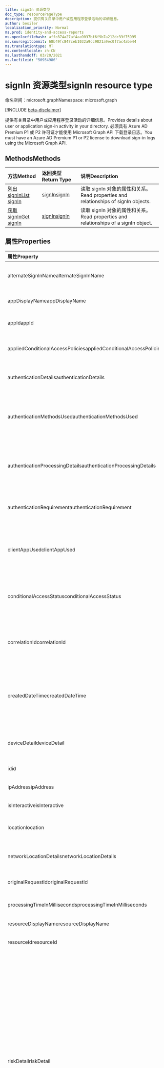 ```yaml
---
title: signIn 资源类型
doc_type: resourcePageType
description: 提供有关目录中用户或应用程序登录活动的详细信息。
author: besiler
localization_priority: Normal
ms.prod: identity-and-access-reports
ms.openlocfilehash: affc874a27af4aa9037bf6f9b7a212dc33f75995
ms.sourcegitcommit: 68b49fc847ceb1032a9cc9821a9ec0f7ac4abe44
ms.translationtype: MT
ms.contentlocale: zh-CN
ms.lasthandoff: 03/20/2021
ms.locfileid: "50954986"
---
```

# <a name="signin-resource-type"></a><span data-ttu-id="849e4-103">signIn 资源类型</span><span class="sxs-lookup"><span data-stu-id="849e4-103">signIn resource type</span></span>

<span data-ttu-id="849e4-104">命名空间：microsoft.graph</span><span class="sxs-lookup"><span data-stu-id="849e4-104">Namespace: microsoft.graph</span></span>

[!INCLUDE [beta-disclaimer](../../includes/beta-disclaimer.md)]

<span data-ttu-id="849e4-105">提供有关目录中用户或应用程序登录活动的详细信息。</span><span class="sxs-lookup"><span data-stu-id="849e4-105">Provides details about user or application sign-in activity in your directory.</span></span> <span data-ttu-id="849e4-106">必须具有 Azure AD Premium P1 或 P2 许可证才能使用 Microsoft Graph API 下载登录日志。</span><span class="sxs-lookup"><span data-stu-id="849e4-106">You must have an Azure AD Premium P1 or P2 license to download sign-in logs using the Microsoft Graph API.</span></span>

## <a name="methods"></a><span data-ttu-id="849e4-107">Methods</span><span class="sxs-lookup"><span data-stu-id="849e4-107">Methods</span></span>

| <span data-ttu-id="849e4-108">方法</span><span class="sxs-lookup"><span data-stu-id="849e4-108">Method</span></span>           | <span data-ttu-id="849e4-109">返回类型</span><span class="sxs-lookup"><span data-stu-id="849e4-109">Return Type</span></span>    |<span data-ttu-id="849e4-110">说明</span><span class="sxs-lookup"><span data-stu-id="849e4-110">Description</span></span>|
|:---------------|:--------|:----------|
|[<span data-ttu-id="849e4-111">列出 signIn</span><span class="sxs-lookup"><span data-stu-id="849e4-111">List signIn</span></span>](../api/signin-list.md) | [<span data-ttu-id="849e4-112">signIn</span><span class="sxs-lookup"><span data-stu-id="849e4-112">signIn</span></span>](signin.md) |<span data-ttu-id="849e4-113">读取 signIn 对象的属性和关系。</span><span class="sxs-lookup"><span data-stu-id="849e4-113">Read properties and relationships of signIn objects.</span></span>|
|[<span data-ttu-id="849e4-114">获取 signIn</span><span class="sxs-lookup"><span data-stu-id="849e4-114">Get signIn</span></span>](../api/signin-get.md) | [<span data-ttu-id="849e4-115">signIn</span><span class="sxs-lookup"><span data-stu-id="849e4-115">signIn</span></span>](signin.md) |<span data-ttu-id="849e4-116">读取 signIn 对象的属性和关系。</span><span class="sxs-lookup"><span data-stu-id="849e4-116">Read properties and relationships of a signIn object.</span></span>|

## <a name="properties"></a><span data-ttu-id="849e4-117">属性</span><span class="sxs-lookup"><span data-stu-id="849e4-117">Properties</span></span>
| <span data-ttu-id="849e4-118">属性</span><span class="sxs-lookup"><span data-stu-id="849e4-118">Property</span></span>     | <span data-ttu-id="849e4-119">类型</span><span class="sxs-lookup"><span data-stu-id="849e4-119">Type</span></span>   |<span data-ttu-id="849e4-120">说明</span><span class="sxs-lookup"><span data-stu-id="849e4-120">Description</span></span>|
|:---------------|:--------|:----------|
|<span data-ttu-id="849e4-121">alternateSignInName</span><span class="sxs-lookup"><span data-stu-id="849e4-121">alternateSignInName</span></span>|<span data-ttu-id="849e4-122">String</span><span class="sxs-lookup"><span data-stu-id="849e4-122">String</span></span>|<span data-ttu-id="849e4-123">每次使用电话号码登录时，备用登录标识。</span><span class="sxs-lookup"><span data-stu-id="849e4-123">The alternate sign-in identity whenever you use phone number to sign-in.</span></span>|
|<span data-ttu-id="849e4-124">appDisplayName</span><span class="sxs-lookup"><span data-stu-id="849e4-124">appDisplayName</span></span>|<span data-ttu-id="849e4-125">String</span><span class="sxs-lookup"><span data-stu-id="849e4-125">String</span></span>|<span data-ttu-id="849e4-126">Azure 门户中显示的应用程序名称。</span><span class="sxs-lookup"><span data-stu-id="849e4-126">The application name displayed in the Azure Portal.</span></span>|
|<span data-ttu-id="849e4-127">appId</span><span class="sxs-lookup"><span data-stu-id="849e4-127">appId</span></span>|<span data-ttu-id="849e4-128">String</span><span class="sxs-lookup"><span data-stu-id="849e4-128">String</span></span>|<span data-ttu-id="849e4-129">Azure Active Directory 中的应用程序标识符。</span><span class="sxs-lookup"><span data-stu-id="849e4-129">The application identifier in Azure Active Directory.</span></span>|
|<span data-ttu-id="849e4-130">appliedConditionalAccessPolicies</span><span class="sxs-lookup"><span data-stu-id="849e4-130">appliedConditionalAccessPolicies</span></span>|<span data-ttu-id="849e4-131">[appliedConditionalAccessPolicy](appliedconditionalaccesspolicy.md) 集合</span><span class="sxs-lookup"><span data-stu-id="849e4-131">[appliedConditionalAccessPolicy](appliedconditionalaccesspolicy.md) collection</span></span>|<span data-ttu-id="849e4-132">由相应登录活动触发的条件访问策略列表。</span><span class="sxs-lookup"><span data-stu-id="849e4-132">A list of conditional access policies that are triggered by the corresponding sign-in activity.</span></span>|
|<span data-ttu-id="849e4-133">authenticationDetails</span><span class="sxs-lookup"><span data-stu-id="849e4-133">authenticationDetails</span></span>|<span data-ttu-id="849e4-134">[authenticationDetail](authenticationdetail.md) 集合</span><span class="sxs-lookup"><span data-stu-id="849e4-134">[authenticationDetail](authenticationdetail.md) collection</span></span>|<span data-ttu-id="849e4-135">身份验证尝试的结果和有关身份验证方法的其他详细信息。</span><span class="sxs-lookup"><span data-stu-id="849e4-135">The result of the authentication attempt and additional details on the authentication method.</span></span>|
|<span data-ttu-id="849e4-136">authenticationMethodsUsed</span><span class="sxs-lookup"><span data-stu-id="849e4-136">authenticationMethodsUsed</span></span>|<span data-ttu-id="849e4-137">String collection</span><span class="sxs-lookup"><span data-stu-id="849e4-137">String collection</span></span>|<span data-ttu-id="849e4-138">使用的身份验证方法。</span><span class="sxs-lookup"><span data-stu-id="849e4-138">The authentication methods used.</span></span> <span data-ttu-id="849e4-139">可能的值 `SMS` `Authenticator App` `App Verification code` ：、、、、、、 `Password` `FIDO` `PTA` 或 `PHS` 。</span><span class="sxs-lookup"><span data-stu-id="849e4-139">Possible values: `SMS`, `Authenticator App`, `App Verification code`, `Password`, `FIDO`, `PTA`, or `PHS`.</span></span>|
|<span data-ttu-id="849e4-140">authenticationProcessingDetails</span><span class="sxs-lookup"><span data-stu-id="849e4-140">authenticationProcessingDetails</span></span>|<span data-ttu-id="849e4-141">[keyValue](keyvalue.md) 集合</span><span class="sxs-lookup"><span data-stu-id="849e4-141">[keyValue](keyvalue.md) collection</span></span>|<span data-ttu-id="849e4-142">其他身份验证处理详细信息，例如 PTA/PHS 中的代理名称或联合身份验证情况下的服务器/服务器场名称。</span><span class="sxs-lookup"><span data-stu-id="849e4-142">Additional authentication processing details, such as the agent name in case of PTA/PHS or Server/farm name in case of federated authentication.</span></span>|
|<span data-ttu-id="849e4-143">authenticationRequirement</span><span class="sxs-lookup"><span data-stu-id="849e4-143">authenticationRequirement</span></span> | <span data-ttu-id="849e4-144">String</span><span class="sxs-lookup"><span data-stu-id="849e4-144">String</span></span> | <span data-ttu-id="849e4-145">这将保留所有登录步骤所需的最高级别的身份验证，以成功登录。</span><span class="sxs-lookup"><span data-stu-id="849e4-145">This holds the highest level of authentication needed through all the sign-in steps, for sign-in to succeed.</span></span>|
|<span data-ttu-id="849e4-146">clientAppUsed</span><span class="sxs-lookup"><span data-stu-id="849e4-146">clientAppUsed</span></span>|<span data-ttu-id="849e4-147">String</span><span class="sxs-lookup"><span data-stu-id="849e4-147">String</span></span>|<span data-ttu-id="849e4-148">用于登录活动的旧客户端。</span><span class="sxs-lookup"><span data-stu-id="849e4-148">The legacy client used for sign-in activity.</span></span> <span data-ttu-id="849e4-149">例如 `Browser` `Exchange Active Sync` `Modern clients` ：、、、、、、 `IMAP` `MAPI` `SMTP` 或 `POP` 。</span><span class="sxs-lookup"><span data-stu-id="849e4-149">For example: `Browser`, `Exchange Active Sync`, `Modern clients`, `IMAP`, `MAPI`, `SMTP`, or `POP`.</span></span>|
|<span data-ttu-id="849e4-150">conditionalAccessStatus</span><span class="sxs-lookup"><span data-stu-id="849e4-150">conditionalAccessStatus</span></span>|<span data-ttu-id="849e4-151">conditionalAccessStatus</span><span class="sxs-lookup"><span data-stu-id="849e4-151">conditionalAccessStatus</span></span>| <span data-ttu-id="849e4-152">触发的条件访问策略的状态。</span><span class="sxs-lookup"><span data-stu-id="849e4-152">The status of the conditional access policy triggered.</span></span> <span data-ttu-id="849e4-153">可能的值 `success` `failure` ：、、 `notApplied` 或 `unknownFutureValue` 。</span><span class="sxs-lookup"><span data-stu-id="849e4-153">Possible values: `success`, `failure`, `notApplied`, or `unknownFutureValue`.</span></span>|
|<span data-ttu-id="849e4-154">correlationId</span><span class="sxs-lookup"><span data-stu-id="849e4-154">correlationId</span></span>|<span data-ttu-id="849e4-155">String</span><span class="sxs-lookup"><span data-stu-id="849e4-155">String</span></span>|<span data-ttu-id="849e4-156">启动登录时从客户端发送的标识符。</span><span class="sxs-lookup"><span data-stu-id="849e4-156">The identifier that's sent from the client when sign-in is initiated.</span></span> <span data-ttu-id="849e4-157">这用于在调用支持时对相应的登录活动进行疑难解答。</span><span class="sxs-lookup"><span data-stu-id="849e4-157">This is used for troubleshooting the corresponding sign-in activity when calling for support.</span></span>|
|<span data-ttu-id="849e4-158">createdDateTime</span><span class="sxs-lookup"><span data-stu-id="849e4-158">createdDateTime</span></span>|<span data-ttu-id="849e4-159">DateTimeOffset</span><span class="sxs-lookup"><span data-stu-id="849e4-159">DateTimeOffset</span></span>|<span data-ttu-id="849e4-160">启动登录的日期和时间。</span><span class="sxs-lookup"><span data-stu-id="849e4-160">The date and time the sign-in was initiated.</span></span> <span data-ttu-id="849e4-161">时间戳类型始终为 UTC 时间。</span><span class="sxs-lookup"><span data-stu-id="849e4-161">The Timestamp type is always in UTC time.</span></span> <span data-ttu-id="849e4-162">例如，2014 年 1 月 1 日午夜 UTC 为 `2014-01-01T00:00:00Z`。</span><span class="sxs-lookup"><span data-stu-id="849e4-162">For example, midnight UTC on Jan 1, 2014 is `2014-01-01T00:00:00Z`.</span></span>|
|<span data-ttu-id="849e4-163">deviceDetail</span><span class="sxs-lookup"><span data-stu-id="849e4-163">deviceDetail</span></span>|[<span data-ttu-id="849e4-164">deviceDetail</span><span class="sxs-lookup"><span data-stu-id="849e4-164">deviceDetail</span></span>](devicedetail.md)|<span data-ttu-id="849e4-165">登录发生位置的设备信息。</span><span class="sxs-lookup"><span data-stu-id="849e4-165">The device information from where the sign-in occurred.</span></span> <span data-ttu-id="849e4-166">包括 deviceId、OS 和浏览器等信息。</span><span class="sxs-lookup"><span data-stu-id="849e4-166">Includes information such as deviceId, OS, and browser.</span></span> |
|<span data-ttu-id="849e4-167">id</span><span class="sxs-lookup"><span data-stu-id="849e4-167">id</span></span>|<span data-ttu-id="849e4-168">String</span><span class="sxs-lookup"><span data-stu-id="849e4-168">String</span></span>|<span data-ttu-id="849e4-169">表示登录活动的标识符。</span><span class="sxs-lookup"><span data-stu-id="849e4-169">The identifier representing the sign-in activity.</span></span>|
|<span data-ttu-id="849e4-170">ipAddress</span><span class="sxs-lookup"><span data-stu-id="849e4-170">ipAddress</span></span>|<span data-ttu-id="849e4-171">String</span><span class="sxs-lookup"><span data-stu-id="849e4-171">String</span></span>|<span data-ttu-id="849e4-172">发生登录的客户端的 IP 地址。</span><span class="sxs-lookup"><span data-stu-id="849e4-172">The IP address of the client from where the sign-in occurred.</span></span>|
|<span data-ttu-id="849e4-173">isInteractive</span><span class="sxs-lookup"><span data-stu-id="849e4-173">isInteractive</span></span>|<span data-ttu-id="849e4-174">Boolean</span><span class="sxs-lookup"><span data-stu-id="849e4-174">Boolean</span></span>|<span data-ttu-id="849e4-175">指示登录是否交互。</span><span class="sxs-lookup"><span data-stu-id="849e4-175">Indicates whether a sign-in is interactive or not.</span></span>|
|<span data-ttu-id="849e4-176">location</span><span class="sxs-lookup"><span data-stu-id="849e4-176">location</span></span>|[<span data-ttu-id="849e4-177">signInLocation</span><span class="sxs-lookup"><span data-stu-id="849e4-177">signInLocation</span></span>](signinlocation.md)|<span data-ttu-id="849e4-178">发生登录的城市、省/市/县和 2 个字母的国家/地区代码。</span><span class="sxs-lookup"><span data-stu-id="849e4-178">The city, state, and 2 letter country code from where the sign-in occurred.</span></span>|
|<span data-ttu-id="849e4-179">networkLocationDetails</span><span class="sxs-lookup"><span data-stu-id="849e4-179">networkLocationDetails</span></span>|<span data-ttu-id="849e4-180">[networkLocationDetail](networklocationdetail.md) 集合</span><span class="sxs-lookup"><span data-stu-id="849e4-180">[networkLocationDetail](networklocationdetail.md) collection</span></span>|<span data-ttu-id="849e4-181">网络位置详细信息，包括所使用的网络的类型及其名称。</span><span class="sxs-lookup"><span data-stu-id="849e4-181">The network location details including the type of network used and its names.</span></span>|
|<span data-ttu-id="849e4-182">originalRequestId</span><span class="sxs-lookup"><span data-stu-id="849e4-182">originalRequestId</span></span>|<span data-ttu-id="849e4-183">String</span><span class="sxs-lookup"><span data-stu-id="849e4-183">String</span></span>|<span data-ttu-id="849e4-184">身份验证序列中第一个请求的请求标识符。</span><span class="sxs-lookup"><span data-stu-id="849e4-184">The request identifier of the first request in the authentication sequence.</span></span>|
|<span data-ttu-id="849e4-185">processingTimeInMilliseconds</span><span class="sxs-lookup"><span data-stu-id="849e4-185">processingTimeInMilliseconds</span></span>|<span data-ttu-id="849e4-186">Int</span><span class="sxs-lookup"><span data-stu-id="849e4-186">Int</span></span>|<span data-ttu-id="849e4-187">AD STS 中的请求处理时间（以毫秒为单位）。</span><span class="sxs-lookup"><span data-stu-id="849e4-187">The request processing time in milliseconds in AD STS.</span></span>|
|<span data-ttu-id="849e4-188">resourceDisplayName</span><span class="sxs-lookup"><span data-stu-id="849e4-188">resourceDisplayName</span></span>|<span data-ttu-id="849e4-189">String</span><span class="sxs-lookup"><span data-stu-id="849e4-189">String</span></span>|<span data-ttu-id="849e4-190">用户登录的资源的名称。</span><span class="sxs-lookup"><span data-stu-id="849e4-190">The name of the resource that the user signed in to.</span></span>|
|<span data-ttu-id="849e4-191">resourceId</span><span class="sxs-lookup"><span data-stu-id="849e4-191">resourceId</span></span>|<span data-ttu-id="849e4-192">String</span><span class="sxs-lookup"><span data-stu-id="849e4-192">String</span></span>|<span data-ttu-id="849e4-193">用户登录到的资源的标识符。</span><span class="sxs-lookup"><span data-stu-id="849e4-193">The identifier of the resource that the user signed in to.</span></span>|
|<span data-ttu-id="849e4-194">riskDetail</span><span class="sxs-lookup"><span data-stu-id="849e4-194">riskDetail</span></span>|<span data-ttu-id="849e4-195">riskDetail</span><span class="sxs-lookup"><span data-stu-id="849e4-195">riskDetail</span></span>|<span data-ttu-id="849e4-196">风险用户、登录或风险事件的特定状态背后的原因。</span><span class="sxs-lookup"><span data-stu-id="849e4-196">The reason behind a specific state of a risky user, sign-in, or a risk event.</span></span> <span data-ttu-id="849e4-197">可能的值 `none` `adminGeneratedTemporaryPassword` `userPerformedSecuredPasswordChange` ：、、、、、、、、 `userPerformedSecuredPasswordReset` `adminConfirmedSigninSafe` `aiConfirmedSigninSafe` 或 `userPassedMFADrivenByRiskBasedPolicy` `adminDismissedAllRiskForUser` `adminConfirmedSigninCompromised` `unknownFutureValue` 。</span><span class="sxs-lookup"><span data-stu-id="849e4-197">Possible values: `none`, `adminGeneratedTemporaryPassword`, `userPerformedSecuredPasswordChange`, `userPerformedSecuredPasswordReset`, `adminConfirmedSigninSafe`, `aiConfirmedSigninSafe`, `userPassedMFADrivenByRiskBasedPolicy`, `adminDismissedAllRiskForUser`, `adminConfirmedSigninCompromised`, or `unknownFutureValue`.</span></span> <span data-ttu-id="849e4-198">值 `none` 表示到目前为止尚未对用户或登录执行任何操作。</span><span class="sxs-lookup"><span data-stu-id="849e4-198">The value `none` means that no action has been performed on the user or sign-in so far.</span></span> <span data-ttu-id="849e4-199">**注意：** 此属性的详细信息仅适用于 Azure AD Premium P2 客户。</span><span class="sxs-lookup"><span data-stu-id="849e4-199">**Note:** Details for this property are only available for Azure AD Premium P2 customers.</span></span> <span data-ttu-id="849e4-200">将返回所有其他客户 `hidden` 。</span><span class="sxs-lookup"><span data-stu-id="849e4-200">All other customers are returned `hidden`.</span></span>|
|<span data-ttu-id="849e4-201">riskEventTypes</span><span class="sxs-lookup"><span data-stu-id="849e4-201">riskEventTypes</span></span>|<span data-ttu-id="849e4-202">riskEventType 集合</span><span class="sxs-lookup"><span data-stu-id="849e4-202">riskEventType collection</span></span>|<span data-ttu-id="849e4-203">与登录关联的风险事件类型列表。</span><span class="sxs-lookup"><span data-stu-id="849e4-203">The list of risk event types associated with the sign-in.</span></span> <span data-ttu-id="849e4-204">可能的值 `unlikelyTravel` `anonymizedIPAddress` `maliciousIPAddress` ：、、、、、、、、 `unfamiliarFeatures` `malwareInfectedIPAddress` `suspiciousIPAddress` 或 `leakedCredentials` `investigationsThreatIntelligence`  `generic` `unknownFutureValue` 。</span><span class="sxs-lookup"><span data-stu-id="849e4-204">Possible values: `unlikelyTravel`, `anonymizedIPAddress`, `maliciousIPAddress`, `unfamiliarFeatures`, `malwareInfectedIPAddress`, `suspiciousIPAddress`, `leakedCredentials`, `investigationsThreatIntelligence`,  `generic`, or `unknownFutureValue`.</span></span>|
|<span data-ttu-id="849e4-205">riskEventTypes_v2</span><span class="sxs-lookup"><span data-stu-id="849e4-205">riskEventTypes_v2</span></span>|<span data-ttu-id="849e4-206">String collection</span><span class="sxs-lookup"><span data-stu-id="849e4-206">String collection</span></span>|<span data-ttu-id="849e4-207">与登录关联的风险事件类型列表。</span><span class="sxs-lookup"><span data-stu-id="849e4-207">The list of risk event types associated with the sign-in.</span></span> <span data-ttu-id="849e4-208">可能的值 `unlikelyTravel` `anonymizedIPAddress` `maliciousIPAddress` ：、、、、、、、、 `unfamiliarFeatures` `malwareInfectedIPAddress` `suspiciousIPAddress` 或 `leakedCredentials` `investigationsThreatIntelligence`  `generic` `unknownFutureValue` 。</span><span class="sxs-lookup"><span data-stu-id="849e4-208">Possible values: `unlikelyTravel`, `anonymizedIPAddress`, `maliciousIPAddress`, `unfamiliarFeatures`, `malwareInfectedIPAddress`, `suspiciousIPAddress`, `leakedCredentials`, `investigationsThreatIntelligence`,  `generic`, or `unknownFutureValue`.</span></span>|
|<span data-ttu-id="849e4-209">riskLevelAggregated</span><span class="sxs-lookup"><span data-stu-id="849e4-209">riskLevelAggregated</span></span>|<span data-ttu-id="849e4-210">riskLevel</span><span class="sxs-lookup"><span data-stu-id="849e4-210">riskLevel</span></span>|<span data-ttu-id="849e4-211">聚合的风险级别。</span><span class="sxs-lookup"><span data-stu-id="849e4-211">The aggregated risk level.</span></span> <span data-ttu-id="849e4-212">可能的值 `none` `low` `medium` ：、、、、 `high` `hidden` 或 `unknownFutureValue` 。</span><span class="sxs-lookup"><span data-stu-id="849e4-212">Possible values: `none`, `low`, `medium`, `high`, `hidden`, or `unknownFutureValue`.</span></span> <span data-ttu-id="849e4-213">值 `hidden` 表示用户或登录未启用 Azure AD Identity Protection。</span><span class="sxs-lookup"><span data-stu-id="849e4-213">The value `hidden` means the user or sign-in was not enabled for Azure AD Identity Protection.</span></span> <span data-ttu-id="849e4-214">**注意：** 此属性的详细信息仅适用于 Azure AD Premium P2 客户。</span><span class="sxs-lookup"><span data-stu-id="849e4-214">**Note:** Details for this property are only available for Azure AD Premium P2 customers.</span></span> <span data-ttu-id="849e4-215">将返回所有其他客户 `hidden` 。</span><span class="sxs-lookup"><span data-stu-id="849e4-215">All other customers are returned `hidden`.</span></span>|
|<span data-ttu-id="849e4-216">riskLevelDuringSignIn</span><span class="sxs-lookup"><span data-stu-id="849e4-216">riskLevelDuringSignIn</span></span>|<span data-ttu-id="849e4-217">riskLevel</span><span class="sxs-lookup"><span data-stu-id="849e4-217">riskLevel</span></span>|<span data-ttu-id="849e4-218">登录期间的风险级别。</span><span class="sxs-lookup"><span data-stu-id="849e4-218">The risk level during sign-in.</span></span> <span data-ttu-id="849e4-219">可能的值 `none` `low` `medium` ：、、、、 `high` `hidden` 或 `unknownFutureValue` 。</span><span class="sxs-lookup"><span data-stu-id="849e4-219">Possible values: `none`, `low`, `medium`, `high`, `hidden`, or `unknownFutureValue`.</span></span> <span data-ttu-id="849e4-220">值 `hidden` 表示用户或登录未启用 Azure AD Identity Protection。</span><span class="sxs-lookup"><span data-stu-id="849e4-220">The value `hidden` means the user or sign-in was not enabled for Azure AD Identity Protection.</span></span> <span data-ttu-id="849e4-221">**注意：** 此属性的详细信息仅适用于 Azure AD Premium P2 客户。</span><span class="sxs-lookup"><span data-stu-id="849e4-221">**Note:** Details for this property are only available for Azure AD Premium P2 customers.</span></span> <span data-ttu-id="849e4-222">将返回所有其他客户 `hidden` 。</span><span class="sxs-lookup"><span data-stu-id="849e4-222">All other customers are returned `hidden`.</span></span>|
|<span data-ttu-id="849e4-223">riskState</span><span class="sxs-lookup"><span data-stu-id="849e4-223">riskState</span></span>|<span data-ttu-id="849e4-224">riskState</span><span class="sxs-lookup"><span data-stu-id="849e4-224">riskState</span></span>|<span data-ttu-id="849e4-225">风险用户、登录或风险事件的风险状态。</span><span class="sxs-lookup"><span data-stu-id="849e4-225">The risk state of a risky user, sign-in, or a risk event.</span></span> <span data-ttu-id="849e4-226">可能的值 `none` `confirmedSafe` `remediated` ：、、、、、、 `dismissed` `atRisk` `confirmedCompromised` 或 `unknownFutureValue` 。</span><span class="sxs-lookup"><span data-stu-id="849e4-226">Possible values: `none`, `confirmedSafe`, `remediated`, `dismissed`, `atRisk`, `confirmedCompromised`, or `unknownFutureValue`.</span></span>|
|<span data-ttu-id="849e4-227">servicePrincipalId</span><span class="sxs-lookup"><span data-stu-id="849e4-227">servicePrincipalId</span></span>|<span data-ttu-id="849e4-228">String</span><span class="sxs-lookup"><span data-stu-id="849e4-228">String</span></span>|<span data-ttu-id="849e4-229">用于登录的应用程序标识符。</span><span class="sxs-lookup"><span data-stu-id="849e4-229">The application identifier used for sign-in.</span></span> <span data-ttu-id="849e4-230">使用应用程序登录时将填充此字段。</span><span class="sxs-lookup"><span data-stu-id="849e4-230">This field is populated when you are signing in using an application.</span></span>|
|<span data-ttu-id="849e4-231">servicePrincipalName</span><span class="sxs-lookup"><span data-stu-id="849e4-231">servicePrincipalName</span></span>|<span data-ttu-id="849e4-232">String</span><span class="sxs-lookup"><span data-stu-id="849e4-232">String</span></span>|<span data-ttu-id="849e4-233">用于登录的应用程序名称。</span><span class="sxs-lookup"><span data-stu-id="849e4-233">The application name used for sign-in.</span></span> <span data-ttu-id="849e4-234">使用应用程序登录时将填充此字段。</span><span class="sxs-lookup"><span data-stu-id="849e4-234">This field is populated when you are signing in using an application.</span></span>|
|<span data-ttu-id="849e4-235">status</span><span class="sxs-lookup"><span data-stu-id="849e4-235">status</span></span>|[<span data-ttu-id="849e4-236">signInStatus</span><span class="sxs-lookup"><span data-stu-id="849e4-236">signInStatus</span></span>](signinstatus.md)|<span data-ttu-id="849e4-237">登录状态。</span><span class="sxs-lookup"><span data-stu-id="849e4-237">The sign-in status.</span></span> <span data-ttu-id="849e4-238">包括错误代码和错误描述 (登录失败时的错误) 。</span><span class="sxs-lookup"><span data-stu-id="849e4-238">Includes the error code and description of the error (in case of a sign-in failure).</span></span>|
|<span data-ttu-id="849e4-239">tokenIssuerName</span><span class="sxs-lookup"><span data-stu-id="849e4-239">tokenIssuerName</span></span>|<span data-ttu-id="849e4-240">String</span><span class="sxs-lookup"><span data-stu-id="849e4-240">String</span></span>|<span data-ttu-id="849e4-241">标识提供程序的名称。</span><span class="sxs-lookup"><span data-stu-id="849e4-241">The name of the identity provider.</span></span> <span data-ttu-id="849e4-242">例如，`sts.microsoft.com`。</span><span class="sxs-lookup"><span data-stu-id="849e4-242">For example, `sts.microsoft.com`.</span></span>|
|<span data-ttu-id="849e4-243">tokenIssuerType</span><span class="sxs-lookup"><span data-stu-id="849e4-243">tokenIssuerType</span></span>|<span data-ttu-id="849e4-244">tokenIssuerType</span><span class="sxs-lookup"><span data-stu-id="849e4-244">tokenIssuerType</span></span>|<span data-ttu-id="849e4-245">标识提供程序的类型。</span><span class="sxs-lookup"><span data-stu-id="849e4-245">The type of identity provider.</span></span> <span data-ttu-id="849e4-246">可能的值 `AzureAD` ：、 `ADFederationServices` 或 `UnknownFutureValue` 。</span><span class="sxs-lookup"><span data-stu-id="849e4-246">Possible values: `AzureAD`, `ADFederationServices`, or `UnknownFutureValue`.</span></span>|
|<span data-ttu-id="849e4-247">userAgent</span><span class="sxs-lookup"><span data-stu-id="849e4-247">userAgent</span></span>|<span data-ttu-id="849e4-248">String</span><span class="sxs-lookup"><span data-stu-id="849e4-248">String</span></span>|<span data-ttu-id="849e4-249">与登录相关的用户代理信息。</span><span class="sxs-lookup"><span data-stu-id="849e4-249">The user agent information related to sign-in.</span></span>|
|<span data-ttu-id="849e4-250">userDisplayName</span><span class="sxs-lookup"><span data-stu-id="849e4-250">userDisplayName</span></span>|<span data-ttu-id="849e4-251">String</span><span class="sxs-lookup"><span data-stu-id="849e4-251">String</span></span>|<span data-ttu-id="849e4-252">用户的显示名称。</span><span class="sxs-lookup"><span data-stu-id="849e4-252">The display name of the user.</span></span>|
|<span data-ttu-id="849e4-253">userId</span><span class="sxs-lookup"><span data-stu-id="849e4-253">userId</span></span>|<span data-ttu-id="849e4-254">String</span><span class="sxs-lookup"><span data-stu-id="849e4-254">String</span></span>|<span data-ttu-id="849e4-255">用户的标识符。</span><span class="sxs-lookup"><span data-stu-id="849e4-255">The identifier of the user.</span></span>|
|<span data-ttu-id="849e4-256">userPrincipalName</span><span class="sxs-lookup"><span data-stu-id="849e4-256">userPrincipalName</span></span>|<span data-ttu-id="849e4-257">String</span><span class="sxs-lookup"><span data-stu-id="849e4-257">String</span></span>|<span data-ttu-id="849e4-258">用户的 UPN。</span><span class="sxs-lookup"><span data-stu-id="849e4-258">The UPN of the user.</span></span>|

## <a name="relationships"></a><span data-ttu-id="849e4-259">关系</span><span class="sxs-lookup"><span data-stu-id="849e4-259">Relationships</span></span>
<span data-ttu-id="849e4-260">无</span><span class="sxs-lookup"><span data-stu-id="849e4-260">None</span></span>


## <a name="json-representation"></a><span data-ttu-id="849e4-261">JSON 表示形式</span><span class="sxs-lookup"><span data-stu-id="849e4-261">JSON representation</span></span>

<span data-ttu-id="849e4-262">下面是资源的 JSON 表示形式。</span><span class="sxs-lookup"><span data-stu-id="849e4-262">Here is a JSON representation of the resource.</span></span>

<!-- {
  "blockType": "resource",
  "optionalProperties": [

  ],
  "@odata.type": "microsoft.graph.signIn"
}-->

```json
{
  "alternateSignInName": "String",
  "appDisplayName": "String",
  "appId": "String",
  "appliedConditionalAccessPolicies": [{"@odata.type": "microsoft.graph.appliedConditionalAccessPolicy"}],
  "authenticationDetails": [{"@odata.type": "microsoft.graph.authenticationDetail"}],
  "authenticationMethodsUsed": ["String"],
  "authenticationProcessingDetails": [{"@odata.type": "microsoft.graph.keyValue"}],
  "clientAppUsed": "String",
  "conditionalAccessStatus": "string",
  "correlationId": "String",
  "createdDateTime": "String (timestamp)",
  "deviceDetail": {"@odata.type": "microsoft.graph.deviceDetail"},
  "id": "String (identifier)",
  "ipAddress": "String",
  "isInteractive": true,
  "location": {"@odata.type": "microsoft.graph.signInLocation"},
  "mfaDetail": {"@odata.type": "microsoft.graph.mfaDetail"},
  "networkLocationDetails": [{"@odata.type": "microsoft.graph.networkLocationDetail"}],
  "originalRequestId": "String",
  "processingTimeInMilliseconds": 1024,
  "resourceDisplayName": "String",
  "resourceId": "String",
  "riskDetail": "string",
  "riskEventTypes": ["string"],
  "riskEventTypes_v2": ["String"],
  "riskLevelAggregated": "string",
  "riskLevelDuringSignIn": "string",
  "riskState": "string",
  "servicePrincipalId": "String",
  "servicePrincipalName": "String",
  "status": {"@odata.type": "microsoft.graph.signInStatus"},
  "tokenIssuerName": "String",
  "tokenIssuerType": "string",
  "userAgent": "String",
  "userDisplayName": "String",
  "userId": "String",
  "userPrincipalName": "String"
}
```

<!-- uuid: 8fcb5dbc-d5aa-4681-8e31-b001d5168d79
2015-10-25 14:57:30 UTC -->
<!-- {
  "type": "#page.annotation",
  "description": "signIn resource",
  "keywords": "",
  "section": "documentation",
  "tocPath": ""
}-->


